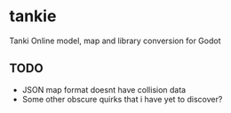 # tankie
Tanki Online model, map and library conversion for Godot

## TODO
* JSON map format doesnt have collision data
* Some other obscure quirks that i have yet to discover?
